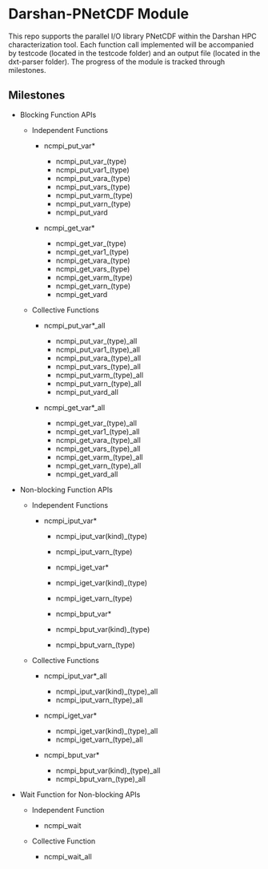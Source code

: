 # Darshan-PNetCDF Module 
This repo supports the parallel I/O library PNetCDF within the Darshan HPC characterization tool. Each function call implemented will be accompanied by testcode (located in the testcode folder) and an output file (located in the dxt-parser folder). The progress of the module is tracked through milestones. 

## Milestones 
* Blocking Function APIs
  * Independent Functions
	* ncmpi_put_var*
		* ncmpi_put_var_(type)
		* ncmpi_put_var1_(type)
		* ncmpi_put_vara_(type)
		* ncmpi_put_vars_(type)
		* ncmpi_put_varm_(type)
		* ncmpi_put_varn_(type)
		* ncmpi_put_vard

	* ncmpi_get_var*
		* ncmpi_get_var_(type)
		* ncmpi_get_var1_(type)
		* ncmpi_get_vara_(type)
		* ncmpi_get_vars_(type)
		* ncmpi_get_varm_(type)
		* ncmpi_get_varn_(type)
		* ncmpi_get_vard

  * Collective Functions 
	* ncmpi_put_var*_all
		* ncmpi_put_var_(type)_all
		* ncmpi_put_var1_(type)_all
		* ncmpi_put_vara_(type)_all
		* ncmpi_put_vars_(type)_all
		* ncmpi_put_varm_(type)_all
		* ncmpi_put_varn_(type)_all
		* ncmpi_put_vard_all

	* ncmpi_get_var*_all
		* ncmpi_get_var_(type)_all
		* ncmpi_get_var1_(type)_all
		* ncmpi_get_vara_(type)_all
		* ncmpi_get_vars_(type)_all
		* ncmpi_get_varm_(type)_all
		* ncmpi_get_varn_(type)_all
		* ncmpi_get_vard_all

* Non-blocking Function APIs
  * Independent Functions 
  	* ncmpi_iput_var*
		* ncmpi_iput_var(kind)_(type)
		* ncmpi_iput_varn_(type)

    	* ncmpi_iget_var*
		* ncmpi_iget_var(kind)_(type)
		* ncmpi_iget_varn_(type)

    	* ncmpi_bput_var*
		* ncmpi_bput_var(kind)_(type)
		* ncmpi_bput_varn_(type)

  * Collective Functions 
	* ncmpi_iput_var*_all
		* ncmpi_iput_var(kind)_(type)_all
		* ncmpi_iput_varn_(type)_all

	* ncmpi_iget_var*
		* ncmpi_iget_var(kind)_(type)_all
		* ncmpi_iget_varn_(type)_all

	* ncmpi_bput_var*
		* ncmpi_bput_var(kind)_(type)_all
		* ncmpi_bput_varn_(type)_all

* Wait Function for Non-blocking APIs
  * Independent Function 
	* ncmpi_wait

  * Collective Function
	* ncmpi_wait_all
